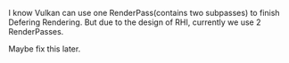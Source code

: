 I know Vulkan can use one RenderPass(contains two subpasses) to finish Defering Rendering. But due to the design of RHI, currently we use 2 RenderPasses.

Maybe fix this later.